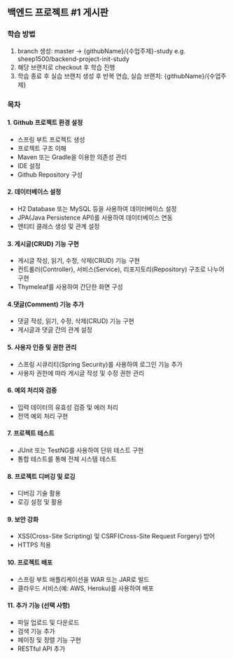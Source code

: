 ## 백엔드 프로젝트 #1 게시판 

### 학습 방법
1. branch 생성: master -> {githubName}/{수업주제}-study e.g. sheep1500/backend-project-init-study
2. 해당 브랜치로 checkout 후 학습 진행
3. 학습 종료 후 실습 브랜치 생성 후 반복 연습, 실습 브랜치: {githubName}/{수업주제} 

### 목차
#### 1.  Github 프로젝트 환경 설정
- 스프링 부트 프로젝트 생성
- 프로젝트 구조 이해
- Maven 또는 Gradle을 이용한 의존성 관리
- IDE 설정
- Github Repository 구성
#### 2. 데이터베이스 설정
- H2 Database 또는 MySQL 등을 사용하여 데이터베이스 설정
- JPA(Java Persistence API)를 사용하여 데이터베이스 연동
- 엔티티 클래스 생성 및 관계 설정

#### 3. 게시글(CRUD) 기능 구현
- 게시글 작성, 읽기, 수정, 삭제(CRUD) 기능 구현
- 컨트롤러(Controller), 서비스(Service), 리포지토리(Repository) 구조로 나누어 구현
- Thymeleaf를 사용하여 간단한 화면 구성

#### 4.댓글(Comment) 기능 추가
- 댓글 작성, 읽기, 수정, 삭제(CRUD) 기능 구현
- 게시글과 댓글 간의 관계 설정
#### 5. 사용자 인증 및 권한 관리
- 스프링 시큐리티(Spring Security)를 사용하여 로그인 기능 추가
- 사용자 권한에 따라 게시글 작성 및 수정 권한 관리
#### 6. 예외 처리와 검증
- 입력 데이터의 유효성 검증 및 에러 처리
- 전역 예외 처리 구현
#### 7. 프로젝트 테스트
- JUnit 또는 TestNG를 사용하여 단위 테스트 구현
- 통합 테스트를 통해 전체 시스템 테스트
#### 8. 프로젝트 디버깅 및 로깅
- 디버깅 기술 활용
- 로깅 설정 및 활용
#### 9. 보안 강화
- XSS(Cross-Site Scripting) 및 CSRF(Cross-Site Request Forgery) 방어
- HTTPS 적용
#### 10. 프로젝트 배포
- 스프링 부트 애플리케이션을 WAR 또는 JAR로 빌드
- 클라우드 서비스(예: AWS, Heroku)를 사용하여 배포
#### 11. 추가 기능 (선택 사항)
- 파일 업로드 및 다운로드
- 검색 기능 추가
- 페이징 및 정렬 기능 구현
- RESTful API 추가


